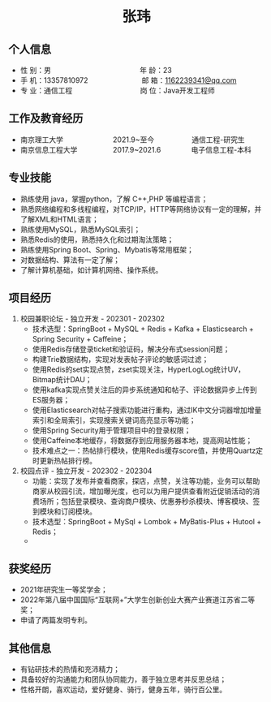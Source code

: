  <center>
     <h1>张玮</h1>
 </center>

## 个人信息 

* 性 别：男&emsp;&emsp;&emsp;&emsp;&emsp;&emsp;&emsp;&emsp;&emsp;&emsp;&emsp;&emsp;&ensp;年 龄：23  
* 手 机：13357810972 &emsp;&emsp;&emsp;&emsp;&emsp;&emsp;&emsp;    邮 箱：1162239341@qq.com    
* 专 业：通信工程 &emsp;&emsp;&emsp;&emsp;&emsp;&emsp;&emsp;&emsp;&emsp; 岗 位：Java开发工程师

## 工作及教育经历
       
* 南京理工大学&emsp;&emsp;&emsp;&emsp;&emsp;&emsp;&emsp;2021.9~至今&emsp;&emsp;&emsp;&emsp;&ensp;&ensp; 通信工程-研究生         
* 南京信息工程大学&emsp;&emsp;&emsp;&emsp;&emsp;2017.9~2021.6&emsp;&emsp;&emsp;&emsp; 电子信息工程-本科  

## 专业技能

* 熟练使用 java，掌握python，了解 C++,PHP 等编程语言；
* 熟悉网络编程和多线程编程，对TCP/IP，HTTP等网络协议有一定的理解，并了解XML和HTML语言；
* 熟练使用MySQL，熟悉MySQL索引；
* 熟悉Redis的使用，熟悉持久化和过期淘汰策略；
* 熟练使用Spring Boot、Spring、Mybatis等常用框架；
* 对数据结构、算法有一定了解；
* 了解计算机基础，如计算机网络、操作系统。

## 项目经历

1. 校园兼职论坛 - 独立开发 - 202301 - 202302
    * 技术选型：SpringBoot + MySQL + Redis + Kafka + Elasticsearch + Spring Security + Caffeine；
    * 使用Redis存储登录ticket和验证码，解决分布式session问题；
    * 构建Trie数据结构，实现对发表帖子评论的敏感词过滤；
    * 使用Redis的set实现点赞，zset实现关注，HyperLogLog统计UV，Bitmap统计DAU；
    * 使用kafka实现点赞关注后的异步系统通知和帖子、评论数据异步上传到ES服务器；
    * 使用Elasticsearch对帖子搜索功能进行重构，通过IK中文分词器增加增量索引和全局索引，实现搜索关键词高亮显示等功能；
    * 使用Spring Security用于管理项目中的登录权限；
    * 使用Caffeine本地缓存，将数据存到应用服务器本地，提高网站性能；
    * 技术难点之一：热帖排行模块，使用Redis缓存score值，并使用Quartz定时更新热帖排行榜。
2. 校园点评 - 独立开发 - 202302 - 202304
    * 功能：实现了发布并查看商家，探店，点赞，关注等功能，业务可以帮助商家从校园引流，增加曝光度，也可以为用户提供查看附近促销活动的消费场所；包括登录模块、查询商户模块、优惠券秒杀模块、博客模块、签到模块和订阅模块。
    * 技术选型：SpringBoot + MySql + Lombok + MyBatis-Plus + Hutool + Redis；
    * 


## 获奖经历
* 2021年研究生一等奖学金；
* 2022年第八届中国国际“互联网+”大学生创新创业大赛产业赛道江苏省二等奖；
* 申请了两篇发明专利。

## 其他信息 
* 有钻研技术的热情和充沛精力；
* 具备较好的沟通能力和团队协同能力，善于独立思考并反思总结；
* 性格开朗，喜欢运动，爱好健身、骑行，健身五年，骑行百公里。 
